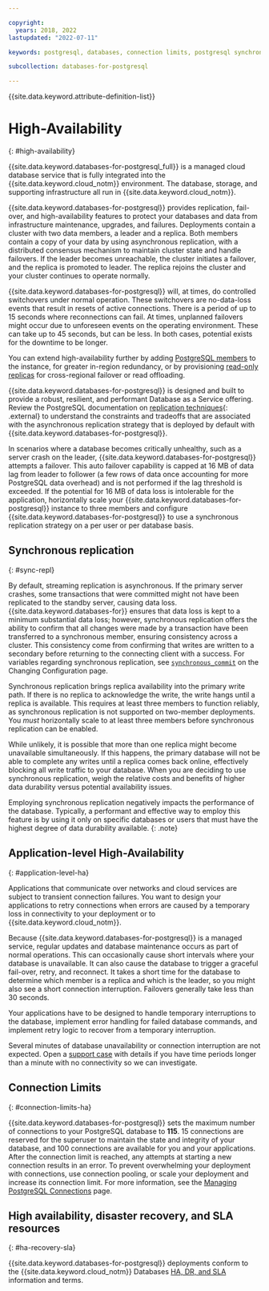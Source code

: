 ```yaml
---

copyright:
  years: 2018, 2022
lastupdated: "2022-07-11"

keywords: postgresql, databases, connection limits, postgresql synchronous replication

subcollection: databases-for-postgresql

---
```


{{site.data.keyword.attribute-definition-list}}

# High-Availability
{: #high-availability}

{{site.data.keyword.databases-for-postgresql_full}} is a managed cloud database service that is fully integrated into the {{site.data.keyword.cloud_notm}} environment. The database, storage, and supporting infrastructure all run in {{site.data.keyword.cloud_notm}}.

{{site.data.keyword.databases-for-postgresql}} provides replication, fail-over, and high-availability features to protect your databases and data from infrastructure maintenance, upgrades, and failures. Deployments contain a cluster with two data members, a leader and a replica. Both members contain a copy of your data by using asynchronous replication, with a distributed consensus mechanism to maintain cluster state and handle failovers. If the leader becomes unreachable, the cluster initiates a failover, and the replica is promoted to leader. The replica rejoins the cluster and your cluster continues to operate normally. 

{{site.data.keyword.databases-for-postgresql}} will, at times, do controlled switchovers under normal operation. These switchovers are no-data-loss events that result in resets of active connections. There is a period of up to 15 seconds where reconnections can fail. At times, unplanned failovers might occur due to unforeseen events on the operating environment. These can take up to 45 seconds, but can be less. In both cases, potential exists for the downtime to be longer.

You can extend high-availability further by adding [PostgreSQL members](https://cloud.ibm.com/docs/databases-for-postgresql?topic=databases-for-postgresql-horizontal-scaling) to the instance, for greater in-region redundancy, or by provisioning [read-only replicas](/docs/databases-for-postgresql?topic=databases-for-postgresql-read-only-replicas) for cross-regional failover or read offloading. 

{{site.data.keyword.databases-for-postgresql}} is designed and built to provide a robust, resilient, and performant Database as a Service offering. Review the PostgreSQL documentation on [replication techniques](https://www.postgresql.org/docs/current/wal-async-commit.html){: .external} to understand the constraints and tradeoffs that are associated with the asynchronous replication strategy that is deployed by default with {{site.data.keyword.databases-for-postgresql}}.

In scenarios where a database becomes critically unhealthy, such as a server crash on the leader, {{site.data.keyword.databases-for-postgresql}} attempts a failover. This auto failover capability is capped at 16 MB of data lag from leader to follower (a few rows of data once accounting for more PostgreSQL data overhead) and is not performed if the lag threshold is exceeded. If the potential for 16 MB of data loss is intolerable for the application, horizontally scale your {{site.data.keyword.databases-for-postgresql}} instance to three members and configure {{site.data.keyword.databases-for-postgresql}} to use a synchronous replication strategy on a per user or per database basis.

## Synchronous replication
{: #sync-repl}

By default, streaming replication is asynchronous. If the primary server crashes, some transactions that were committed might not have been replicated to the standby server, causing data loss. {{site.data.keyword.databases-for}} ensures that data loss is kept to a minimum substantial data loss; however, synchronous replication offers the ability to confirm that all changes were made by a transaction have been transferred to a synchronous member, ensuring consistency across a cluster. This consistency come from confirming that writes are written to a secondary before returning to the connecting client with a success. For variables regarding synchronous replication, see [`synchronous_commit`](/docs/databases-for-postgresql?topic=databases-for-postgresql-changing-configuration#gen-settings) on the Changing Configuration page. 

Synchronous replication brings replica availability into the primary write path. If there is no replica to acknowledge the write, the write hangs until a replica is available. This requires at least three members to function reliably, as synchronous replication is not supported on two-member deployments. You _must_ horizontally scale to at least three members before synchronous replication can be enabled.

While unlikely, it is possible that more than one replica might become unavailable simultaneously. If this happens, the primary database will not be able to complete any writes until a replica comes back online, effectively blocking all write traffic to your database. When you are deciding to use synchronous replication, weigh the relative costs and benefits of higher data durability versus potential availability issues.

Employing synchronous replication negatively impacts the performance of the database. Typically, a performant and effective way to employ this feature is by using it only on specific databases or users that must have the highest degree of data durability available.
{: .note}

## Application-level High-Availability
{: #application-level-ha}

Applications that communicate over networks and cloud services are subject to transient connection failures. You want to design your applications to retry connections when errors are caused by a temporary loss in connectivity to your deployment or to {{site.data.keyword.cloud_notm}}.

Because {{site.data.keyword.databases-for-postgresql}} is a managed service, regular updates and database maintenance occurs as part of normal operations. This can occasionally cause short intervals where your database is unavailable. It can also cause the database to trigger a graceful fail-over, retry, and reconnect. It takes a short time for the database to determine which member is a replica and which is the leader, so you might also see a short connection interruption. Failovers generally take less than 30 seconds.

Your applications have to be designed to handle temporary interruptions to the database, implement error handling for failed database commands, and implement retry logic to recover from a temporary interruption.

Several minutes of database unavailability or connection interruption are not expected. Open a [support case](https://cloud.ibm.com/unifiedsupport/cases/add) with details if you have time periods longer than a minute with no connectivity so we can investigate.

## Connection Limits
{: #connection-limits-ha}

{{site.data.keyword.databases-for-postgresql}} sets the maximum number of connections to your PostgreSQL database to **115**. 15 connections are reserved for the superuser to maintain the state and integrity of your database, and 100 connections are available for you and your applications. After the connection limit is reached, any attempts at starting a new connection results in an error. To prevent overwhelming your deployment with connections, use connection pooling, or scale your deployment and increase its connection limit. For more information, see the [Managing PostgreSQL Connections](/docs/databases-for-postgresql?topic=databases-for-postgresql-managing-connections) page.

## High availability, disaster recovery, and SLA resources
{: #ha-recovery-sla}

{{site.data.keyword.databases-for-postgresql}} deployments conform to the {{site.data.keyword.cloud_notm}} Databases [HA, DR, and SLA](/docs/cloud-databases?topic=cloud-databases-ha-dr) information and terms.

